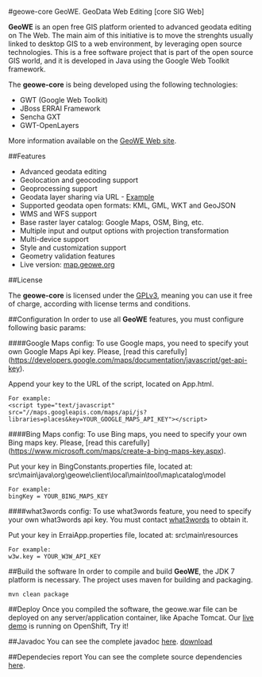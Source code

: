 #geowe-core
GeoWE. GeoData Web Editing [core SIG Web]

**GeoWE** is an open free GIS platform oriented to advanced geodata editing on The Web. The main aim of this initiative is to move the strenghts usually linked to desktop GIS to a web environment, by leveraging open source technologies. This is a free software project that is part of the open source GIS world, and it is developed in Java using the Google Web Toolkit framework.


The **geowe-core** is being developed using the following technologies:
- GWT (Google Web Toolkit)
- JBoss ERRAI Framework
- Sencha GXT
- GWT-OpenLayers

More information available on the [GeoWE Web site](http://geowe.org/).

##Features

- Advanced geodata editing
- Geolocation and geocoding support
- Geoprocessing support
- Geodata layer sharing via URL - [Example](http://demo-geowe.rhcloud.com/App.html?layerUrl=http://repository.geowe.org/rutasgastronomicas/calles.kml&layerName=calles&layerProj=EPSG:23030&layerFormat=KML)
- Supported geodata open formats: KML, GML, WKT and GeoJSON
- WMS and WFS support
- Base raster layer catalog: Google Maps, OSM, Bing, etc.
- Multiple input and output options with projection transformation
- Multi-device support
- Style and customization support
- Geometry validation features
- Live version: [map.geowe.org](http://map.geowe.org/)

##License

The **geowe-core** is licensed under the [GPLv3](https://www.gnu.org/licenses/gpl-3.0.html), meaning you can use it free of charge, according with license terms and conditions.

##Configuration
In order to use all **GeoWE** features, you must configure following basic params:

####Google Maps config:
To use Google maps, you need to specify yout own Google Maps Api key. Please, [read this carefully] (https://developers.google.com/maps/documentation/javascript/get-api-key).

Append your key to the URL of the script, located on App.html.

	For example:
	<script type="text/javascript"
	src="//maps.googleapis.com/maps/api/js?libraries=places&key=YOUR_GOOGLE_MAPS_API_KEY"></script>


####Bing Maps config:
To use Bing maps, you need to specify your own Bing maps key. Please, [read this carefully] (https://www.microsoft.com/maps/create-a-bing-maps-key.aspx).

Put your key in BingConstants.properties file, located at: src\main\java\org\geowe\client\local\main\tool\map\catalog\model

	For example:
	bingKey = YOUR_BING_MAPS_KEY

####what3words config:
To use what3words feature, you need to specify your own what3words api key. You must contact [what3words](http://what3words.com) to obtain it.

Put your key in ErraiApp.properties file, located at: src\main\resources

	For example:
	w3w.key = YOUR_W3W_API_KEY
	
##Build the software
In order to compile and build **GeoWE**, the JDK 7 platform is necessary. The project uses maven for building and packaging.
	
	mvn clean package

##Deploy
Once you compiled the software, the geowe.war file can be deployed on any server/application container, like Apache Tomcat. Our [live demo](http://map.geowe.org) is running on OpenShift, Try it!

##Javadoc
You can see the complete javadoc [here](http://www.geowe.org/source/apidocs). [download](http://www.geowe.org/source/apidocs/geowe-api.rar)

##Dependecies report
You can see the complete source dependencies [here](http://www.geowe.org/source/dependencies). 
